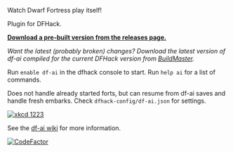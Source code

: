 Watch Dwarf Fortress play itself!

Plugin for DFHack.

**[Download a pre-built version from the releases page.](https://github.com/BenLubar/df-ai/releases)**

*Want the latest (probably broken) changes? Download the latest version of df-ai compiled for the current DFHack version from [BuildMaster](https://buildmaster.local.lubar.me/applications/2/).*

Run `enable df-ai` in the dfhack console to start. Run `help ai` for a list of commands.

Does not handle already started forts, but can resume from df-ai saves and handle fresh embarks. Check `dfhack-config/df-ai.json` for settings.

[![xkcd 1223](https://imgs.xkcd.com/comics/dwarf_fortress.png "I may be the kind of person who wastes a year implementing a Turing-complete computer in Dwarf Fortress, but that makes you the kind of person who wastes ten more getting that computer to run Minecraft.")](https://xkcd.com/1223/)

See the [df-ai wiki](https://github.com/BenLubar/df-ai/wiki) for more information.

[![CodeFactor](https://www.codefactor.io/repository/github/benlubar/df-ai/badge)](https://www.codefactor.io/repository/github/benlubar/df-ai)
